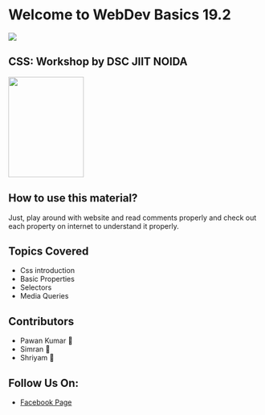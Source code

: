 # Welcome to WebDev Basics 19.2
<img src="DSCJIITNOIDA.png"> 

## CSS: Workshop by DSC JIIT NOIDA
<img src="https://smallimg.pngkey.com/png/small/141-1415392_css3-css-logo-transparent-background.png" width="150px" height="200px">


## How to use this material?
Just, play around with website and read comments properly and check out each property on internet to understand it properly.

## Topics Covered

 - Css introduction
 - Basic Properties
 - Selectors
 - Media Queries
 
 ## Contributors 
  
 - Pawan Kumar 👀
 - Simran 🌹
 - Shriyam 🌟

 
 ## Follow Us On:
 
 - <a href="[https://m.facebook.com/story.php?story_fbid=2423124684437609&id=356477227769042](https://m.facebook.com/story.php?story_fbid=2423124684437609&id=356477227769042)">Facebook Page</a>
